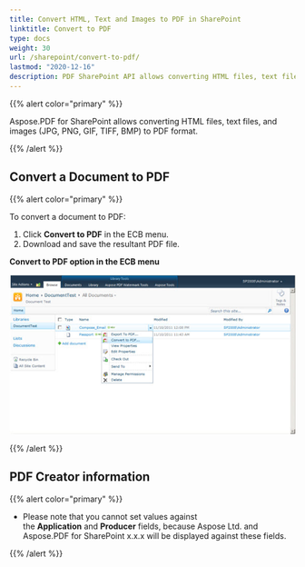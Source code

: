 ```yaml
---
title: Convert HTML, Text and Images to PDF in SharePoint
linktitle: Convert to PDF
type: docs
weight: 30
url: /sharepoint/convert-to-pdf/
lastmod: "2020-12-16"
description: PDF SharePoint API allows converting HTML files, text files, and images (JPG, PNG, GIF, TIFF, BMP) to PDF format.
---
```


{{% alert color="primary" %}}

Aspose.PDF for SharePoint allows converting HTML files, text files, and images (JPG, PNG, GIF, TIFF, BMP) to PDF format.

{{% /alert %}}


## **Convert a Document to PDF**

{{% alert color="primary" %}}

To convert a document to PDF:

1. Click **Convert to PDF** in the ECB menu.
1. Download and save the resultant PDF file.

**Convert to PDF option in the ECB menu**

![todo:image_alt_text](convert-to-pdf_1.jpg)

{{% /alert %}}

## **PDF Creator information**

{{% alert color="primary" %}}

- Please note that you cannot set values against the **Application** and **Producer** fields, because Aspose Ltd. and Aspose.PDF for SharePoint x.x.x will be displayed against these fields. 

{{% /alert %}}
